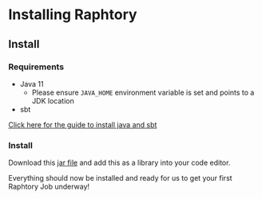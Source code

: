 # Installing Raphtory

## Install

### Requirements

- Java 11
    - Please ensure `JAVA_HOME` environment variable is set and points to a JDK location
- sbt

[Click here for the guide to install java and sbt](/Install/scala/install_java.md)

### Install

Download this [jar file](https://github.com/Raphtory/Raphtory/releases/download/v0.2.0a7/core-assembly-0.2.0a7.jar) 
 and add this as a library into your code editor.


Everything should now be installed and ready for us to get your first Raphtory Job underway!